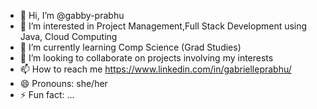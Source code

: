 - 👋 Hi, I’m @gabby-prabhu
- 👀 I’m interested in Project Management,Full Stack Development using Java, Cloud Computing
- 🌱 I’m currently learning Comp Science (Grad Studies)
- 💞️ I’m looking to collaborate on projects involving my interests
- 📫 How to reach me https://www.linkedin.com/in/gabrielleprabhu/
- 😄 Pronouns: she/her
- ⚡ Fun fact: ...

<!---
gabby-prabhu/gabby-prabhu is a ✨ special ✨ repository because its `README.md` (this file) appears on your GitHub profile.
You can click the Preview link to take a look at your changes.
--->
